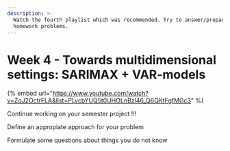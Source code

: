 ```yaml
---
description: >-
  Watch the fourth playlist which was recommended. Try to answer/prepare the
  homework problems.
---
```


# Week 4 - Towards multidimensional settings: SARIMAX + VAR-models

{% embed url="https://www.youtube.com/watch?v=ZoJ2OctrFLA&list=PLvcbYUQ5t0UHOLnBzl46_Q6QKtFgfMGc3" %}

Continue working on your semester project !!!

Define an appropiate approach for your problem

Formulate some questions about things you do not know
